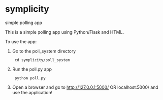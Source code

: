 # symplicity
simple polling app

This is a simple polling app using Python/Flask and HTML.

To use the app:

1. Go to the poll_system directory
   
        cd symplicity/poll_system
        
2. Run the poll.py app

        python poll.py
        
3. Open a browser and go to http://127.0.0.1:5000/   OR localhost:5000/ and use the application!
